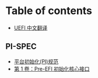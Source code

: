 # Table of contents

* [UEFI 中文翻译](README.md)

## PI-SPEC <a id="platform-initialization"></a>

* [平台初始化\(PI\)规范](platform-initialization/platform-initialization-specification.md)
* [第 1 卷：Pre-EFI 初始化核心接口](platform-initialization/pre-efi-initialization-core-interface.md)

